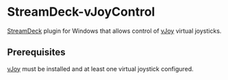 # StreamDeck-vJoyControl

[StreamDeck](https://developer.elgato.com/documentation/stream-deck/sdk/overview/) plugin for Windows that allows control of [vJoy](https://github.com/njz3/vJoy/) virtual joysticks.

## Prerequisites

[vJoy](https://github.com/njz3/vJoy/) must be installed and at least one virtual joystick configured.
